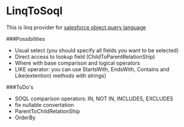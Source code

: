 # LinqToSoql

This is linq provider for [salesforce object query language](http://www.salesforce.com/us/developer/docs/soql_sosl/)

###Possibilities
 - Usual select (you should specify all fields you want to be selected)
 - Direct access to lookup field (ChildToParentRelationShip)
 - Where with base comparison and logical operators
 - LIKE operator: you can use StartsWith, EndsWith, Contains and Like(extention) methods with strings)

###ToDo's
 - SOQL comparison operators: IN, NOT IN, INCLUDES, EXCLUDES
 - fix nullable convertation
 - ParentToChildRelationShip
 - OrderBy
